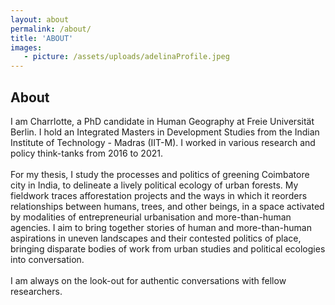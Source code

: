 ```yaml
---
layout: about
permalink: /about/
title: 'ABOUT'
images:
   - picture: /assets/uploads/adelinaProfile.jpeg
---
```

## About

<div style="text-align: left">
I am Charrlotte, a PhD candidate in Human Geography at Freie Universität Berlin. I hold an Integrated Masters in Development Studies from the Indian Institute of Technology - Madras (IIT-M). I worked in various research and policy think-tanks from 2016 to 2021.
</div>

<br>

<div style="text-align: left">
For my thesis, I study the processes and politics of greening Coimbatore city in India, to delineate a lively political ecology of urban forests. My fieldwork traces afforestation projects and the ways in which it reorders relationships between humans, trees, and other beings, in a space activated by modalities of entrepreneurial urbanisation and more-than-human agencies. I aim to bring together stories of human and more-than-human aspirations in uneven landscapes and their contested politics of place, bringing disparate bodies of work from urban studies and political ecologies into conversation.
</div>

<br>

<div style="text-align: left">
I am always on the look-out for authentic conversations with fellow researchers.
</div>
